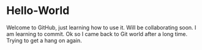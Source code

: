 # Hello-World
Welcome to GitHub, just learning how to use it. Will be collaborating soon.
I am learning to commit.
Ok so I came back to Git world after a long time. Trying to get a hang on again.
